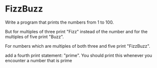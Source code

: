 # FizzBuzz
Write a program that prints the numbers from 1 to 100.

But for multiples of three print "Fizz" instead of the number and for the multiples of five print "Buzz".

For numbers which are multiples of both three and five print "FizzBuzz".

add a fourth print statement: "prime". You should print this whenever you encounter a number that is prime 
